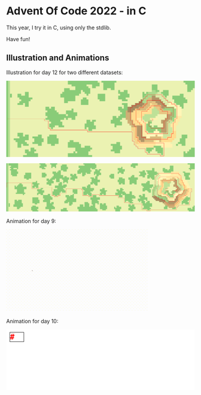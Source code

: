 # Advent Of Code 2022 - in C

This year, I try it in C, using only the stdlib.

Have fun!


## Illustration and Animations

Illustration for day 12 for two different datasets:

![illustration](12/drawing-e.svg)

![illustration](12/drawing-g.svg)


Animation for day 9:

![animation](09/video_e.gif)


Animation for day 10:

![animation](10/video.gif)

